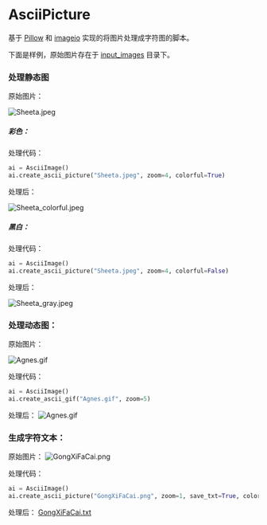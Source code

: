 # AsciiPicture
基于 [Pillow](https://github.com/python-pillow/Pillow) 和 [imageio](https://github.com/imageio/imageio) 实现的将图片处理成字符图的脚本。

下面是样例，原始图片存在于 [input_images](https://github.com/YiXiaoCuoHuaiFenZi/AsciiPicture/tree/master/input_images) 目录下。
### 处理静态图
原始图片：

![Sheeta.jpeg](https://github.com/YiXiaoCuoHuaiFenZi/AsciiPicture/blob/master/input_images/Sheeta.jpeg)
##### 彩色：

处理代码：
```python
ai = AsciiImage()
ai.create_ascii_picture("Sheeta.jpeg", zoom=4, colorful=True)
``` 
处理后：

![Sheeta_colorful.jpeg](https://github.com/YiXiaoCuoHuaiFenZi/AsciiPicture/blob/master/output_images/Sheeta_colorful.jpeg)
##### 黑白：
处理代码：
```python
ai = AsciiImage()
ai.create_ascii_picture("Sheeta.jpeg", zoom=4, colorful=False)
```
处理后：

![Sheeta_gray.jpeg](https://github.com/YiXiaoCuoHuaiFenZi/AsciiPicture/blob/master/output_images/Sheeta_gray.jpeg)
### 处理动态图：
原始图片：

![Agnes.gif](https://github.com/YiXiaoCuoHuaiFenZi/AsciiPicture/blob/master/input_images/Agnes.gif)

处理代码：
```python
ai = AsciiImage()
ai.create_ascii_gif("Agnes.gif", zoom=5)
```

处理后：
![Agnes.gif](https://github.com/YiXiaoCuoHuaiFenZi/AsciiPicture/blob/master/output_images/Agnes.gif)

### 生成字符文本：
原始图片：
![GongXiFaCai.png](https://github.com/YiXiaoCuoHuaiFenZi/AsciiPicture/blob/master/input_images/GongXiFaCai.png)

处理代码：
```python
ai = AsciiImage()
ai.create_ascii_picture("GongXiFaCai.png", zoom=1, save_txt=True, colorful=False)
```
处理后：
[GongXiFaCai.txt](https://github.com/YiXiaoCuoHuaiFenZi/AsciiPicture/blob/master/output_images/GongXiFaCai.txt)
